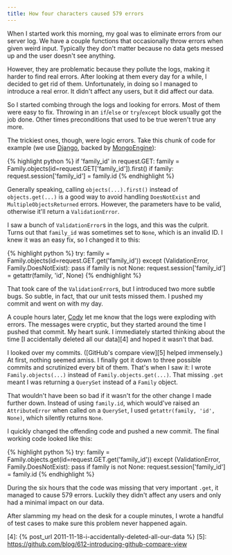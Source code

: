 ```yaml
---
title: How four characters caused 579 errors
---
```


When I started work this morning, my goal was to eliminate errors
from our server log. We have a couple functions that occasionally
throw errors when given weird input. Typically they don't matter
because no data gets messed up and the user doesn't see anything.

However, they are problematic because they pollute the logs, making
it harder to find real errors. After looking at them every day for
a while, I decided to get rid of them. Unfortunately, in doing so
I managed to introduce a real error. It didn't affect any users,
but it did affect our data.

So I started combing through the logs and looking for errors. Most
of them were easy to fix. Throwing in an `if`/`else` or `try`/`except`
block usually got the job done. Other times preconditions that used
to be true weren't true any more.

The trickiest ones, though, were logic errors. Take this chunk of
code for example (we use [Django][1], backed by [MongoEngine][2]):

{% highlight python %}
if 'family_id' in request.GET:
    family = Family.objects(id=request.GET['family_id']).first()
    if family:
        request.session['family_id'] = family.id
{% endhighlight %}

Generally speaking, calling `objects(...).first()` instead of
`objects.get(...)` is a good way to avoid handling `DoesNotExist`
and `MultipleObjectsReturned` errors. However, the parameters have
to be valid, otherwise it'll return a `ValidationError`.

I saw a bunch of `ValidationError`s in the logs, and this was the
culprit. Turns out that `family_id` was sometimes set to `None`,
which is an invalid ID. I knew it was an easy fix, so I changed it
to this:

{% highlight python %}
try:
    family = Family.objects(id=request.GET.get('family_id'))
except (ValidationError, Family.DoesNotExist):
    pass
if family is not None:
    request.session['family_id'] = getattr(family, 'id', None)
{% endhighlight %}

That took care of the `ValidationError`s, but I introduced two more
subtle bugs. So subtle, in fact, that our unit tests missed them.
I pushed my commit and went on with my day.

A couple hours later, [Cody][3] let me know that the logs were
exploding with errors. The messages were cryptic, but they started
around the time I pushed that commit. My heart sunk. I immediately
started thinking about the time [I accidentally deleted all our
data][4] and hoped it wasn't that bad.

I looked over my commits. ([GitHub's compare view][5] helped
immensely.) At first, nothing seemed amiss. I finally got it down
to three possible commits and scrutinized every bit of them. That's
when I saw it: I wrote `Family.objects(...)` instead of
`Family.objects.get(...)`. That missing `.get` meant I was returning
a `QuerySet` instead of a `Family` object.

That wouldn't have been so bad if it wasn't for the other change I
made further down. Instead of using `family.id`, which would've
raised an `AttributeError` when called on a `QuerySet`, I used
`getattr(family, 'id', None)`, which silently returns `None`.

I quickly changed the offending code and pushed a new commit. The
final working code looked like this:

{% highlight python %}
try:
    family = Family.objects.get(id=request.GET.get('family_id'))
except (ValidationError, Family.DoesNotExist):
    pass
if family is not None:
    request.session['family_id'] = family.id
{% endhighlight %}

During the six hours that the code was missing that very important
`.get`, it managed to cause 579 errors. Luckily they didn't affect
any users and only had a minimal impact on our data.

After slamming my head on the desk for a couple minutes, I wrote a
handful of test cases to make sure this problem never happened
again.

[1]: https://www.djangoproject.com
[2]: http://mongoengine.org
[3]: http://www.codypowell.com
[4]: {% post_url 2011-11-18-i-accidentally-deleted-all-our-data %}
[5]: https://github.com/blog/612-introducing-github-compare-view

